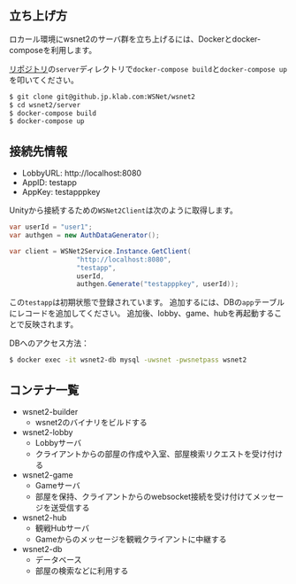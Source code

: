 ## 立ち上げ方

ロカール環境にwsnet2のサーバ群を立ち上げるには、Dockerとdocker-composeを利用します。

[リポジトリ](https://github.jp.klab.com/WSNet/wsnet2)の`server`ディレクトリで`docker-compose build`と`docker-compose up`を叩いてください。

```BASH
$ git clone git@github.jp.klab.com:WSNet/wsnet2
$ cd wsnet2/server
$ docker-compose build
$ docker-compose up
```

## 接続先情報

- LobbyURL: http://localhost:8080
- AppID: testapp
- AppKey: testapppkey

Unityから接続するための`WSNet2Client`は次のように取得します。

```C#
var userId = "user1";
var authgen = new AuthDataGenerator();

var client = WSNet2Service.Instance.GetClient(
                 "http://localhost:8080",
                 "testapp",
                 userId,
                 authgen.Generate("testapppkey", userId));
```

この`testapp`は初期状態で登録されています。
追加するには、DBの`app`テーブルにレコードを追加してください。
追加後、lobby、game、hubを再起動することで反映されます。

DBへのアクセス方法：

```BASH
$ docker exec -it wsnet2-db mysql -uwsnet -pwsnetpass wsnet2
```

## コンテナ一覧

- wsnet2-builder
  - wsnet2のバイナリをビルドする
- wsnet2-lobby
  - Lobbyサーバ
  - クライアントからの部屋の作成や入室、部屋検索リクエストを受け付ける
- wsnet2-game
  - Gameサーバ
  - 部屋を保持、クライアントからのwebsocket接続を受け付けてメッセージを送受信する
- wsnet2-hub
  - 観戦Hubサーバ
  - Gameからのメッセージを観戦クライアントに中継する
- wsnet2-db
  - データベース
  - 部屋の検索などに利用する